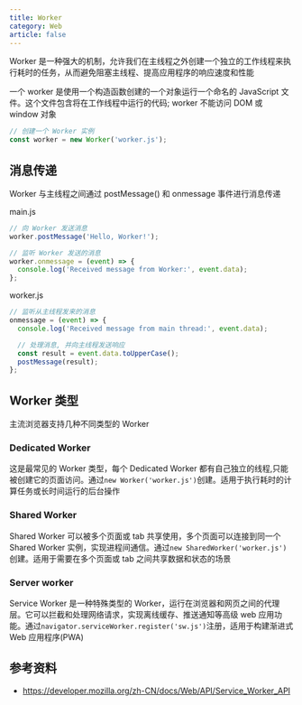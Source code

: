 ```yaml
---
title: Worker
category: Web
article: false
---
```


Worker 是一种强大的机制，允许我们在主线程之外创建一个独立的工作线程来执行耗时的任务，从而避免阻塞主线程、提高应用程序的响应速度和性能

一个 worker 是使用一个构造函数创建的一个对象运行一个命名的 JavaScript 文件。这个文件包含将在工作线程中运行的代码; worker 不能访问 DOM 或 window 对象

```js
// 创建一个 Worker 实例
const worker = new Worker('worker.js');
```

## 消息传递

Worker 与主线程之间通过 postMessage() 和 onmessage 事件进行消息传递

main.js

```js
// 向 Worker 发送消息
worker.postMessage('Hello, Worker!');

// 监听 Worker 发送的消息
worker.onmessage = (event) => {
  console.log('Received message from Worker:', event.data);
};
```

worker.js

```js
// 监听从主线程发来的消息
onmessage = (event) => {
  console.log('Received message from main thread:', event.data);

  // 处理消息, 并向主线程发送响应
  const result = event.data.toUpperCase();
  postMessage(result);
};
```

## Worker 类型

主流浏览器支持几种不同类型的 Worker

### Dedicated Worker

这是最常见的 Worker 类型，每个 Dedicated Worker 都有自己独立的线程,只能被创建它的页面访问。通过`new Worker('worker.js')`创建。适用于执行耗时的计算任务或长时间运行的后台操作

### Shared Worker

Shared Worker 可以被多个页面或 tab 共享使用，多个页面可以连接到同一个 Shared Worker 实例，实现进程间通信。通过`new SharedWorker('worker.js')`创建。适用于需要在多个页面或 tab 之间共享数据和状态的场景

### Server worker

Service Worker 是一种特殊类型的 Worker，运行在浏览器和网页之间的代理层。它可以拦截和处理网络请求，实现离线缓存、推送通知等高级 web 应用功能。通过`navigator.serviceWorker.register('sw.js')`注册，适用于构建渐进式 Web 应用程序(PWA)

## 参考资料

+ <https://developer.mozilla.org/zh-CN/docs/Web/API/Service_Worker_API>
